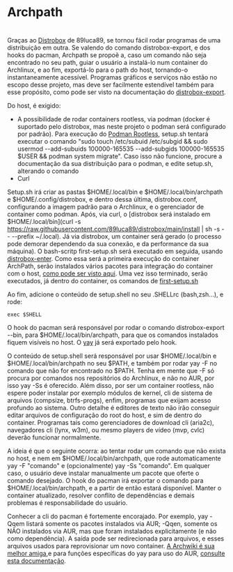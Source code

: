 # Archpath <h1>

Graças ao [Distrobox](https://github.com/89luca89/distrobox) de 89luca89, se tornou fácil rodar programas de uma distribuição em outra. Se valendo do comando distrobox-export, e dos hooks do pacman, Archpath se propoẽ a, caso um comando não seja encontrado no seu path, guiar o usuário a instalá-lo num container do Archlinux, e ao fim, exportá-lo para o path do host, tornando-o instantaneamente acessível. Programas gráficos e serviços não estão no escopo desse projeto, mas deve ser facilmente estendível também para esse propósito, como pode ser visto na documentação do [distrobox-export](https://github.com/89luca89/distrobox/blob/main/docs/usage/distrobox-export.md).

Do host, é exigido:
* A possibilidade de rodar containers rootless, via podman (docker é suportado pelo distrobox, mas neste projeto o podman será configurado por padrão). Para execução do [Podman Rootless](https://github.com/containers/podman/blob/main/docs/tutorials/rootless_tutorial.md#enable-user-namespaces-on-rhel7-machines), setup.sh tentará executar o comando "sudo touch /etc/subuid /etc/subgid && sudo usermod --add-subuids 100000-165535 --add-subgids 100000-165535 $USER && podman system migrate". Caso isso não funcione, procure a documentação da sua distribuição para o podman, e edite setup.sh, alterando o comando
* Curl

Setup.sh irá criar as pastas $HOME/.local/bin e $HOME/.local/bin/archpath e $HOME/.config/distrobox, e dentro dessa última, distrobox.conf, configurando a imagem padrão para o Archlinux, e o gerenciador de container como podman. Após, via curl, o [distrobox será instalado em $HOME/.local/bin](curl -s https://raw.githubusercontent.com/89luca89/distrobox/main/install | sh -s -- --prefix ~/.local). Já via distrobox, um container será gerado (o processo pode demorar dependendo da sua conexão, e da performance da sua máquina). O bash-scritp first-setup.sh será executado em seguida, usando [distrobox-enter](https://github.com/89luca89/distrobox/blob/main/docs/usage/distrobox-enter.md). Como essa será a primeira execução do container ArchPath, serão instalados vários pacotes para integração do container com o host, [como pode ser visto aqui](https://github.com/89luca89/distrobox/blob/main/distrobox-init). Uma vez isso terminado, serão executados, já dentro do container, os comandos de [first-setup.sh](https://github.com/vmath3us/archpath/blob/main/first-setup.sh)

Ao fim, adicione o conteúdo de setup.shell no seu .SHELLrc (bash,zsh...), e rode:

    exec $SHELL

O hook do pacman será responsável por rodar o comando distrobox-export --bin, para $HOME/.local/bin/archpath, para que os comandos instalados fiquem visíveis no host. O [yay](https://aur.archlinux.org/packages/yay-bin) já será exportado pelo hook.

O conteúdo de setup.shell será responsável por usar $HOME/.local/bin e $HOME/.local/bin/archpath no seu $PATH, e também por rodar yay -F no comando que não for encontrado no $PATH. Tenha em mente que -F só procura por comandos nos repositórios do Archlinux, e não no AUR, por isso yay -Ss é oferecido. Além disso, por ser um container rootless, não espere poder instalar por exemplo módulos de kernel, cli de sistema de arquivos (compsize, btrfs-progs), enfim, programas que exijam acesso profundo ao sistema. Outro detalhe é editores de texto não irão conseguir editar arquivos de configuração do root do host, e sim de dentro do container. Programas tais como gerenciadores de download cli (aria2c), navegadores cli (lynx, w3m), ou mesmo players de vídeo (mvp, cvlc) deverão funcionar normalmente.

A ideia é que o seguinte ocorra: ao tentar rodar um comando que não exista no host, e nem em $HOME/.local/bin/archpath, que rode automaticamente yay -F "comando" e (opcionalmente) yay -Ss "comando". Em qualquer caso, o usuário deve instalar manualmente um pacote que oferte o comando desejado. O hook do pacman irá exportar o comando para $HOME/.local/bin/archpath, e a partir de então estará disponível. Manter o container atualizado, resolver conflito de dependências e demais problemas é responsabilidade do usuário.

Conhecer a cli do pacman é fortemente encorajado. Por exemplo, yay -Qqem listará somente os pacotes instalados via AUR; -Qqen, somente os NÃO instalados via AUR, mas que foram instalados explicitamente (e não como dependência). A saída pode ser redirecionada para arquivos, e esses arquivos usados para reprovisionar um novo container. [A Archwiki é sua melhor amiga](https://wiki.archlinux.org/title/pacman),e para funções específicas do yay para uso do AUR, [consulte esta documentação](https://github.com/Jguer/yay#examples-of-custom-operations).
